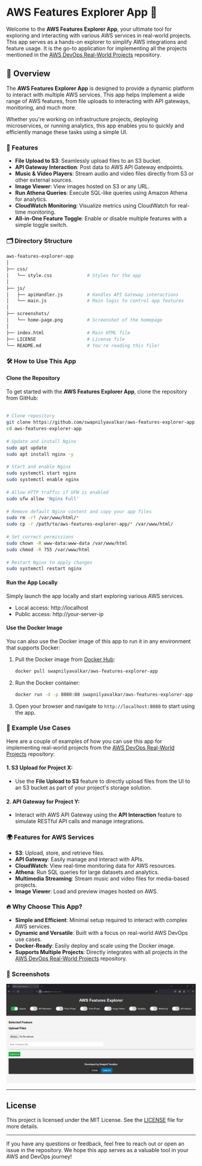 # AWS Features Explorer App 🚀

Welcome to the **AWS Features Explorer App**, your ultimate tool for exploring and interacting with various AWS services in real-world projects. This app serves as a hands-on explorer to simplify AWS integrations and feature usage. It is the go-to application for implementing all the projects mentioned in the [AWS DevOps Real-World Projects](https://github.com/swapnilyavalkar/aws-devops-realworld-projects) repository.

## 🎯 Overview

The **AWS Features Explorer App** is designed to provide a dynamic platform to interact with multiple AWS services. This app helps implement a wide range of AWS features, from file uploads to interacting with API gateways, monitoring, and much more.

Whether you're working on infrastructure projects, deploying microservices, or running analytics, this app enables you to quickly and efficiently manage these tasks using a simple UI.

### 🔑 Features

- **File Upload to S3**: Seamlessly upload files to an S3 bucket.
- **API Gateway Interaction**: Post data to AWS API Gateway endpoints.
- **Music & Video Players**: Stream audio and video files directly from S3 or other external sources.
- **Image Viewer**: View images hosted on S3 or any URL.
- **Run Athena Queries**: Execute SQL-like queries using Amazon Athena for analytics.
- **CloudWatch Monitoring**: Visualize metrics using CloudWatch for real-time monitoring.
- **All-in-One Feature Toggle**: Enable or disable multiple features with a simple toggle switch.

### 🗂️ Directory Structure

```bash
aws-features-explorer-app
│
├── css/
│   └── style.css             # Styles for the app
│
├── js/
│   ├── apiHandler.js         # Handles API Gateway interactions
│   └── main.js               # Main logic to control app features
│
├── screenshots/
│   └── home-page.png         # Screenshot of the homepage
│
├── index.html                # Main HTML file
├── LICENSE                   # License file
└── README.md                 # You're reading this file!
```

### 🛠️ How to Use This App

#### Clone the Repository

To get started with the **AWS Features Explorer App**, clone the repository from GitHub:

```bash

# Clone repository
git clone https://github.com/swapnilyavalkar/aws-features-explorer-app.git
cd aws-features-explorer-app

# Update and install Nginx
sudo apt update
sudo apt install nginx -y

# Start and enable Nginx
sudo systemctl start nginx
sudo systemctl enable nginx

# Allow HTTP traffic if UFW is enabled
sudo ufw allow 'Nginx Full'

# Remove default Nginx content and copy your app files
sudo rm -rf /var/www/html/*
sudo cp -r /path/to/aws-features-explorer-app/* /var/www/html/

# Set correct permissions
sudo chown -R www-data:www-data /var/www/html
sudo chmod -R 755 /var/www/html

# Restart Nginx to apply changes
sudo systemctl restart nginx

```


#### Run the App Locally

Simply launch the app locally and start exploring various AWS services.

- Local access: http://localhost
- Public access: http://your-server-ip

#### Use the Docker Image

You can also use the Docker image of this app to run it in any environment that supports Docker:

1. Pull the Docker image from [Docker Hub](https://hub.docker.com/repository/docker/swapnilyavalkar/aws-features-explorer-app/):

    ```bash
    docker pull swapnilyavalkar/aws-features-explorer-app
    ```

2. Run the Docker container:

    ```bash
    docker run -d -p 8080:80 swapnilyavalkar/aws-features-explorer-app
    ```

3. Open your browser and navigate to `http://localhost:8080` to start using the app.

### 🌟 Example Use Cases

Here are a couple of examples of how you can use this app for implementing real-world projects from the [AWS DevOps Real-World Projects](https://github.com/swapnilyavalkar/aws-devops-realworld-projects) repository:

#### 1. **S3 Upload for Project X:**
   - Use the **File Upload to S3** feature to directly upload files from the UI to an S3 bucket as part of your project's storage solution.

#### 2. **API Gateway for Project Y:**
   - Interact with AWS API Gateway using the **API Interaction** feature to simulate RESTful API calls and manage integrations.

### 🌍 Features for AWS Services

- **S3**: Upload, store, and retrieve files.
- **API Gateway**: Easily manage and interact with APIs.
- **CloudWatch**: View real-time monitoring data for AWS resources.
- **Athena**: Run SQL queries for large datasets and analytics.
- **Multimedia Streaming**: Stream music and video files for media-based projects.
- **Image Viewer**: Load and preview images hosted on AWS.

### 🔥 Why Choose This App?

- **Simple and Efficient**: Minimal setup required to interact with complex AWS services.
- **Dynamic and Versatile**: Built with a focus on real-world AWS DevOps use cases.
- **Docker-Ready**: Easily deploy and scale using the Docker image.
- **Supports Multiple Projects**: Directly integrates with all projects in the [AWS DevOps Real-World Projects](https://github.com/swapnilyavalkar/aws-devops-realworld-projects) repository.

### 📸 Screenshots

![Home Page](./screenshots/home-page.png)

---

## License

This project is licensed under the MIT License. See the [LICENSE](./LICENSE) file for more details.

---

If you have any questions or feedback, feel free to reach out or open an issue in the repository. We hope this app serves as a valuable tool in your AWS and DevOps journey!
